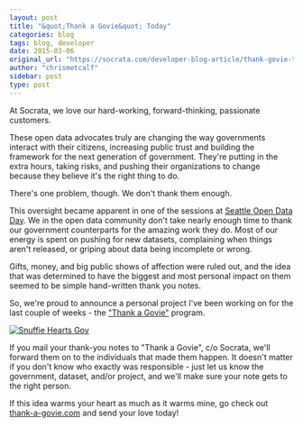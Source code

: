 ```yaml
---
layout: post
title: "&quot;Thank a Govie&quot; Today"
categories: blog
tags: blog, developer
date: 2015-03-06
original_url: "https://socrata.com/developer-blog-article/thank-govie-today/"
author: "chrismetcalf"
sidebar: post
type: post
---
```


At Socrata, we love our hard-working, forward-thinking, passionate customers.

These open data advocates truly are changing the way governments interact with their citizens, increasing public trust and building the framework for the next generation of government. They're putting in the extra hours, taking risks, and pushing their organizations to change because they believe it's the right thing to do.

There's one problem, though. We don't thank them enough.

This oversight became apparent in one of the sessions at [Seattle Open Data Day](http://openseattle.org/). We in the open data community don't take nearly enough time to thank our government counterparts for the amazing work they do. Most of our energy is spent on pushing for new datasets, complaining when things aren't released, or griping about data being incomplete or wrong.

Gifts, money, and big public shows of affection were ruled out, and the idea that was determined to have the biggest and most personal impact on them seemed to be simple hand-written thank you notes.

So, we're proud to announce a personal project I've been working on for the last couple of weeks - the ["Thank a Govie"](http://thank-a-govie.com/) program.

[![Snuffie Hearts Gov](https://socrata.com/wp-content/uploads/snuf-luv-e1425681122944.png)](http://socrata.com/wp-content/uploads/snuf-luv-e1425681122944.png)

If you mail your thank-you notes to "Thank a Govie", c/o Socrata, we'll forward them on to the individuals that made them happen. It doesn't matter if you don't know who exactly was responsible - just let us know the government, dataset, and/or project, and we'll make sure your note gets to the right person.

If this idea warms your heart as much as it warms mine, go check out [thank-a-govie.com](http://thank-a-govie.com/) and send your love today!


